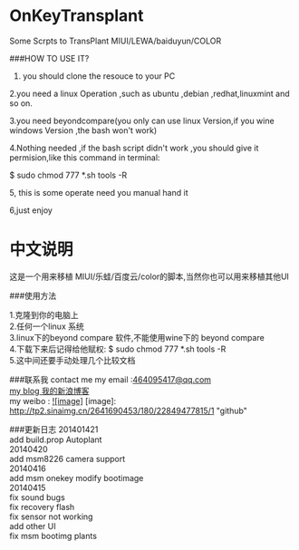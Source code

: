 OnKeyTransplant
===============

Some Scrpts to TransPlant MIUI/LEWA/baiduyun/COLOR

###HOW TO USE IT?
1. you should clone the resouce to your PC

2.you need a linux Operation ,such as ubuntu ,debian ,redhat,linuxmint and so on.

3.you need beyondcompare(you only can use linux Version,if you wine windows Version ,the bash won't work)

4.Nothing needed ,if the bash script didn't work ,you should give it permision,like this command in terminal:

$ sudo chmod 777 *.sh tools -R

5, this is some operate need you manual hand it 

6,just enjoy


中文说明
===================================
这是一个用来移植 MIUI/乐蛙/百度云/color的脚本,当然你也可以用来移植其他UI

###使用方法

1.克隆到你的电脑上   
2.任何一个linux 系统  
3.linux下的beyond compare 软件,不能使用wine下的 beyond compare  
4.下载下来后记得给他赋权: $ sudo chmod 777 *.sh tools -R  
5.这中间还要手动处理几个比较文档  


###联系我 contact me
my email :464095417@qq.com<br/>
[my blog 我的新浪博客](http://blog.sina.com.cn/u/2641690453)<br/>
my weibo :
[![image]](http://weibo.com/u/2641690453)
[image]: http://tp2.sinaimg.cn/2641690453/180/22849477815/1 "github"



###更新日志
201401421  
add build.prop Autoplant  
20140420  
add msm8226 camera support  
20140416  
add msm onekey modify bootimage  
20140415  
fix sound bugs  
fix recovery flash  
fix sensor not working  
add other UI   
fix msm bootimg plants  
